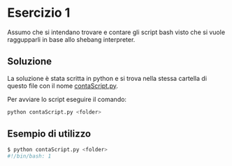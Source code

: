 # Esercizio 1
Assumo che si intendano trovare e contare gli script bash visto che si vuole raggupparli in base allo shebang interpreter.

## Soluzione
La soluzione è stata scritta in python e si trova nella stessa cartella di questo file con il nome [contaScript.py](contaScript.py).

Per avviare lo script eseguire il comando:
``` bash
python contaScript.py <folder>
```

## Esempio di utilizzo
``` bash
$ python contaScript.py <folder>
#!/bin/bash: 1
```